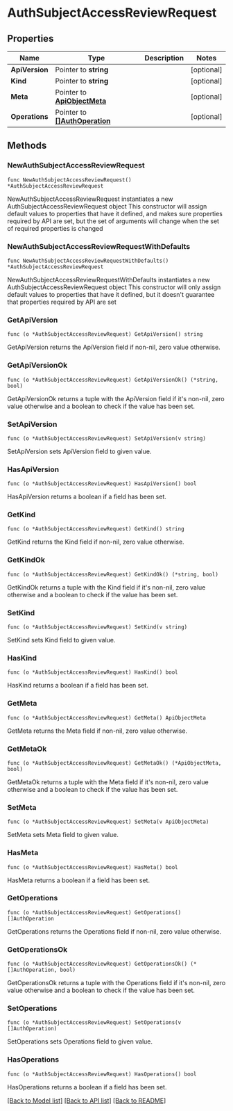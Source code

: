 # AuthSubjectAccessReviewRequest

## Properties

Name | Type | Description | Notes
------------ | ------------- | ------------- | -------------
**ApiVersion** | Pointer to **string** |  | [optional] 
**Kind** | Pointer to **string** |  | [optional] 
**Meta** | Pointer to [**ApiObjectMeta**](apiObjectMeta.md) |  | [optional] 
**Operations** | Pointer to [**[]AuthOperation**](AuthOperation.md) |  | [optional] 

## Methods

### NewAuthSubjectAccessReviewRequest

`func NewAuthSubjectAccessReviewRequest() *AuthSubjectAccessReviewRequest`

NewAuthSubjectAccessReviewRequest instantiates a new AuthSubjectAccessReviewRequest object
This constructor will assign default values to properties that have it defined,
and makes sure properties required by API are set, but the set of arguments
will change when the set of required properties is changed

### NewAuthSubjectAccessReviewRequestWithDefaults

`func NewAuthSubjectAccessReviewRequestWithDefaults() *AuthSubjectAccessReviewRequest`

NewAuthSubjectAccessReviewRequestWithDefaults instantiates a new AuthSubjectAccessReviewRequest object
This constructor will only assign default values to properties that have it defined,
but it doesn't guarantee that properties required by API are set

### GetApiVersion

`func (o *AuthSubjectAccessReviewRequest) GetApiVersion() string`

GetApiVersion returns the ApiVersion field if non-nil, zero value otherwise.

### GetApiVersionOk

`func (o *AuthSubjectAccessReviewRequest) GetApiVersionOk() (*string, bool)`

GetApiVersionOk returns a tuple with the ApiVersion field if it's non-nil, zero value otherwise
and a boolean to check if the value has been set.

### SetApiVersion

`func (o *AuthSubjectAccessReviewRequest) SetApiVersion(v string)`

SetApiVersion sets ApiVersion field to given value.

### HasApiVersion

`func (o *AuthSubjectAccessReviewRequest) HasApiVersion() bool`

HasApiVersion returns a boolean if a field has been set.

### GetKind

`func (o *AuthSubjectAccessReviewRequest) GetKind() string`

GetKind returns the Kind field if non-nil, zero value otherwise.

### GetKindOk

`func (o *AuthSubjectAccessReviewRequest) GetKindOk() (*string, bool)`

GetKindOk returns a tuple with the Kind field if it's non-nil, zero value otherwise
and a boolean to check if the value has been set.

### SetKind

`func (o *AuthSubjectAccessReviewRequest) SetKind(v string)`

SetKind sets Kind field to given value.

### HasKind

`func (o *AuthSubjectAccessReviewRequest) HasKind() bool`

HasKind returns a boolean if a field has been set.

### GetMeta

`func (o *AuthSubjectAccessReviewRequest) GetMeta() ApiObjectMeta`

GetMeta returns the Meta field if non-nil, zero value otherwise.

### GetMetaOk

`func (o *AuthSubjectAccessReviewRequest) GetMetaOk() (*ApiObjectMeta, bool)`

GetMetaOk returns a tuple with the Meta field if it's non-nil, zero value otherwise
and a boolean to check if the value has been set.

### SetMeta

`func (o *AuthSubjectAccessReviewRequest) SetMeta(v ApiObjectMeta)`

SetMeta sets Meta field to given value.

### HasMeta

`func (o *AuthSubjectAccessReviewRequest) HasMeta() bool`

HasMeta returns a boolean if a field has been set.

### GetOperations

`func (o *AuthSubjectAccessReviewRequest) GetOperations() []AuthOperation`

GetOperations returns the Operations field if non-nil, zero value otherwise.

### GetOperationsOk

`func (o *AuthSubjectAccessReviewRequest) GetOperationsOk() (*[]AuthOperation, bool)`

GetOperationsOk returns a tuple with the Operations field if it's non-nil, zero value otherwise
and a boolean to check if the value has been set.

### SetOperations

`func (o *AuthSubjectAccessReviewRequest) SetOperations(v []AuthOperation)`

SetOperations sets Operations field to given value.

### HasOperations

`func (o *AuthSubjectAccessReviewRequest) HasOperations() bool`

HasOperations returns a boolean if a field has been set.


[[Back to Model list]](../README.md#documentation-for-models) [[Back to API list]](../README.md#documentation-for-api-endpoints) [[Back to README]](../README.md)


